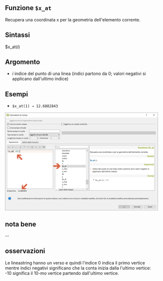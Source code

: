 ## Funzione `$x_at`

Recupera una coordinata x per la geometria dell'elemento corrente.

## Sintassi

$x_at(_i_)

## Argomento

* _i_ indice del punto di una linea (indici partono da 0; valori negativi si applicano dall'ultimo indice)


## Esempi


* `$x_at(1) → 12.6882843`

<img src="/img/geometria/$x_at/$x_at1.png">

## nota bene

--

## osservazioni

Le lineastring hanno un verso e quindi l'indice 0 indica il primo vertice mentre indici negativi significano che la conta inizia dalla l'ultimo vertice: -10 significa il 10-mo vertice partendo dall'ultimo vertice.